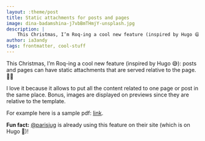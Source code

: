 ```yaml
---
layout: :theme/post
title: Static attachments for posts and pages
image: dina-badamshina-j7vbBmTHmjY-unsplash.jpg
description: |
    This Christmas, I’m Roq-ing a cool new feature (inspired by Hugo 😅): posts and pages can have static attachments that are served relative to the page. 🎁🤩
author: ia3andy
tags: frontmatter, cool-stuff
---
```


This Christmas, I’m Roq-ing a cool new feature (inspired by Hugo 😅): posts and pages can have static attachments that are served relative to the page. 🎁🤩

I love it because it allows to put all the content related to one page or post in the same place. Bonus, images are displayed on previews since they are relative to the template.

For example here is a sample pdf: [link](sample.pdf).


**Fun fact:** [@parisjug](https://www.parisjug.org/) is already using this feature on their site (which is on Hugo 🤪)!
